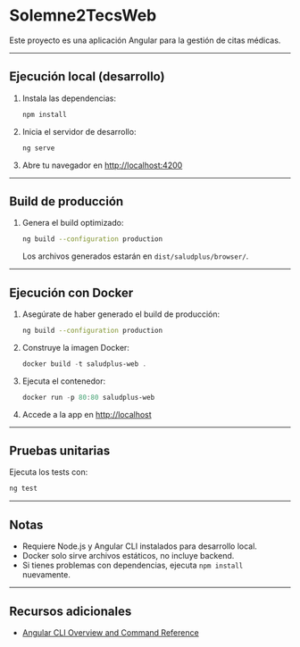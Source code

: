 # Solemne2TecsWeb

Este proyecto es una aplicación Angular para la gestión de citas médicas.

---

## Ejecución local (desarrollo)

1. Instala las dependencias:

   ```bash
   npm install
   ```

2. Inicia el servidor de desarrollo:

   ```bash
   ng serve
   ```

3. Abre tu navegador en [http://localhost:4200](http://localhost:4200)

---

## Build de producción

1. Genera el build optimizado:

   ```bash
   ng build --configuration production
   ```

   Los archivos generados estarán en `dist/saludplus/browser/`.

---

## Ejecución con Docker

1. Asegúrate de haber generado el build de producción:

   ```bash
   ng build --configuration production
   ```

2. Construye la imagen Docker:

   ```powershell
   docker build -t saludplus-web .
   ```

3. Ejecuta el contenedor:

   ```powershell
   docker run -p 80:80 saludplus-web
   ```

4. Accede a la app en [http://localhost](http://localhost)

---

## Pruebas unitarias

Ejecuta los tests con:

```bash
ng test
```

---

## Notas

- Requiere Node.js y Angular CLI instalados para desarrollo local.
- Docker solo sirve archivos estáticos, no incluye backend.
- Si tienes problemas con dependencias, ejecuta `npm install` nuevamente.

---

## Recursos adicionales

- [Angular CLI Overview and Command Reference](https://angular.dev/tools/cli)
